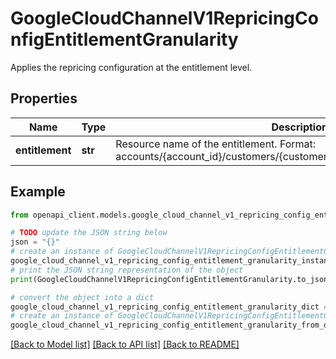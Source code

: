 # GoogleCloudChannelV1RepricingConfigEntitlementGranularity

Applies the repricing configuration at the entitlement level.

## Properties

Name | Type | Description | Notes
------------ | ------------- | ------------- | -------------
**entitlement** | **str** | Resource name of the entitlement. Format: accounts/{account_id}/customers/{customer_id}/entitlements/{entitlement_id} | [optional] 

## Example

```python
from openapi_client.models.google_cloud_channel_v1_repricing_config_entitlement_granularity import GoogleCloudChannelV1RepricingConfigEntitlementGranularity

# TODO update the JSON string below
json = "{}"
# create an instance of GoogleCloudChannelV1RepricingConfigEntitlementGranularity from a JSON string
google_cloud_channel_v1_repricing_config_entitlement_granularity_instance = GoogleCloudChannelV1RepricingConfigEntitlementGranularity.from_json(json)
# print the JSON string representation of the object
print(GoogleCloudChannelV1RepricingConfigEntitlementGranularity.to_json())

# convert the object into a dict
google_cloud_channel_v1_repricing_config_entitlement_granularity_dict = google_cloud_channel_v1_repricing_config_entitlement_granularity_instance.to_dict()
# create an instance of GoogleCloudChannelV1RepricingConfigEntitlementGranularity from a dict
google_cloud_channel_v1_repricing_config_entitlement_granularity_from_dict = GoogleCloudChannelV1RepricingConfigEntitlementGranularity.from_dict(google_cloud_channel_v1_repricing_config_entitlement_granularity_dict)
```
[[Back to Model list]](../README.md#documentation-for-models) [[Back to API list]](../README.md#documentation-for-api-endpoints) [[Back to README]](../README.md)


